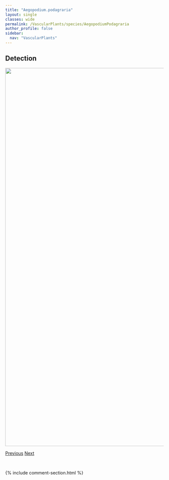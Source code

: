 ```yaml
---
title: "Aegopodium.podagraria"
layout: single
classes: wide
permalink: /VascularPlants/species/AegopodiumPodagraria
author_profile: false
sidebar:
  nav: "VascularPlants"
---
```


<h2>Detection</h2>

<a href="https://drive.google.com/uc?export=view&id=1Q27zQEuhuLakjPYiIQH7qSbLNR7SXzxA">
<img src="https://drive.google.com/uc?export=view&id=1Q27zQEuhuLakjPYiIQH7qSbLNR7SXzxA" height = "1200" width = "800">
</a>


<a href="/DevelopmentWebsite/VascularPlants/species/AdoxaMoschatellina" class="pagination--pager" title="Moschatel">Previous</a> <a href="/DevelopmentWebsite/VascularPlants/species/AgastacheFoeniculum" class="pagination--pager" title="Agastache foeniculum">Next</a>

<p>&nbsp;</p>

{% include comment-section.html %}
